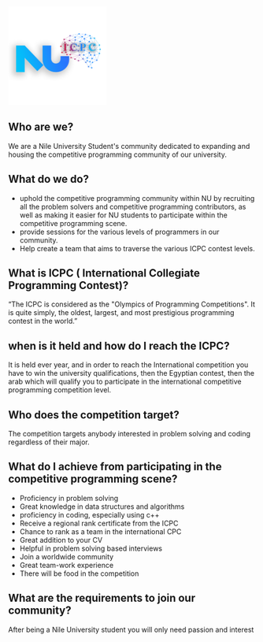 <a href="https://www.facebook.com/ICPCNU">
<img src="https://github.com/ICPC-NU/ICPC-NU-Resources/blob/master/github_mats/icpc-nu.png" width="200" height="200">
</a>

## Who are we?
We are a Nile University Student's community dedicated to expanding and housing the competitive programming community of our university.
## What do we do?
- uphold the competitive programming community within NU by recruiting all the problem solvers and competitive programming contributors, as well as making it easier for NU students to participate within the competitive programming scene.
- provide sessions for the various levels of programmers in our community.
- Help create a team that aims to traverse the various ICPC contest levels.
## What is ICPC ( International Collegiate Programming Contest)?
“The ICPC is considered as the "Olympics of Programming Competitions". It is quite simply, the oldest, largest, and most prestigious programming contest in the world.”
## when is it held and how do I reach the ICPC?
It is held ever year, and in order to reach the International competition you have to win the university qualifications, then the Egyptian contest, then the arab which will qualify you to participate in the international competitive programming competition level.
##  Who does the competition target?
The competition targets anybody interested in problem solving and coding regardless of their major.
##  What do I achieve from participating in the competitive programming scene?
- Proficiency in problem solving
- Great knowledge in data structures and algorithms
- proficiency in coding, especially using c++
- Receive a regional rank certificate from the ICPC
- Chance to rank as a team in the international CPC
- Great addition to your CV
- Helpful in problem solving based interviews
- Join a worldwide community
- Great team-work experience
- There will be food in the competition
## What are the requirements to join our community?
 After being a Nile University student you will only need passion and interest
